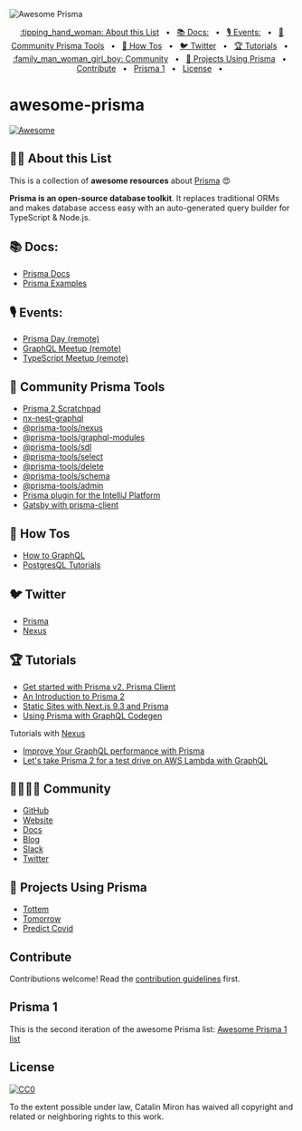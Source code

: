 ![Awesome Prisma](https://i.imgur.com/MQdCTuN.png)

<div align="center">
  <a href="#tipping_hand_woman-about-this-list">:tipping_hand_woman: About this List</a>
  <span>&nbsp;&nbsp;•&nbsp;&nbsp;</span>
  <a href="#-docs">📚 Docs:</a>
  <span>&nbsp;&nbsp;•&nbsp;&nbsp;</span>
  <a href="#-events">🎙 Events:</a>
  <span>&nbsp;&nbsp;•&nbsp;&nbsp;</span>
  <a href="#-community-prisma-tools">🦺 Community Prisma Tools</a>
  <span>&nbsp;&nbsp;•&nbsp;&nbsp;</span>
  <a href="#-how-tos">🤔 How Tos</a>
  <span>&nbsp;&nbsp;•&nbsp;&nbsp;</span>
  <a href="#-twitter">🐦 Twitter</a>
  <span>&nbsp;&nbsp;•&nbsp;&nbsp;</span>
  <a href="#-tutorials">🏆‍ Tutorials</a>
  <span>&nbsp;&nbsp;•&nbsp;&nbsp;</span>
  <a href="#family_man_woman_girl_boy-community">:family_man_woman_girl_boy: Community</a>
  <span>&nbsp;&nbsp;•&nbsp;&nbsp;</span>
  <a href="#-projects-using-prisma">👾 Projects Using Prisma</a>
  <span>&nbsp;&nbsp;•&nbsp;&nbsp;</span>
  <a href="#contribute">Contribute</a>
  <span>&nbsp;&nbsp;•&nbsp;&nbsp;</span>
  <a href="#prisma-1">Prisma 1</a>
  <span>&nbsp;&nbsp;•&nbsp;&nbsp;</span>
  <a href="#license">License</a>
  <span>&nbsp;&nbsp;•&nbsp;&nbsp;</span>
</div>

# awesome-prisma

[![Awesome](https://awesome.re/badge.svg)](https://awesome.re)

## :tipping_hand_woman: About this List

This is a collection of **awesome resources** about [Prisma](https://www.prisma.io/ 'Modern Database Access for TypeScript & Node.js') :heart_eyes:

**Prisma is an open-source database toolkit**. It replaces traditional ORMs and makes database access easy with an auto-generated query builder for TypeScript & Node.js.

## 📚 Docs:

- [Prisma Docs](https://www.prisma.io/docs/)
- [Prisma Examples](https://github.com/prisma/prisma-examples)

## 🎙 Events:

- [Prisma Day (remote)](http://prisma.io/day)
- [GraphQL Meetup (remote)](https://www.meetup.com/graphql-berlin/)
- [TypeScript Meetup (remote)](https://www.meetup.com/TypeScript-Berlin/)

## 🦺 Community Prisma Tools

- [Prisma 2 Scratchpad](https://github.com/ctrlplusb/prisma2-template)
- [nx-nest-graphql](https://github.com/beeman/nx-nest-graphql)
- [@prisma-tools/nexus](https://prisma-tools.ahmedelywa.com/nexus/features)
- [@prisma-tools/graphql-modules](https://prisma-tools.ahmedelywa.com/graphql-modules)
- [@prisma-tools/sdl](https://prisma-tools.ahmedelywa.com/sdl)
- [@prisma-tools/select](https://prisma-tools.ahmedelywa.com/select)
- [@prisma-tools/delete](https://prisma-tools.ahmedelywa.com/delete)
- [@prisma-tools/schema](https://prisma-tools.ahmedelywa.com/schema)
- [@prisma-tools/admin](https://prisma-tools.ahmedelywa.com/admin/generator)
- [Prisma plugin for the IntelliJ Platform](https://github.com/gabrielcolson/intellij-prisma)
- [Gatsby with prisma-client](https://github.com/LekoArts/gatsby-with-prisma-client)

## 🤔 How Tos

- [How to GraphQL](https://www.howtographql.com/)
- [PostgresQL Tutorials](https://www.prisma.io/tutorials/?tag=postgresql)

## 🐦 Twitter

- [Prisma](http://twitter.com/prisma)
- [Nexus](http://twitter.com/nexusgql)

## 🏆‍ Tutorials

- [Get started with Prisma v2. Prisma Client](https://egghead.io/playlists/get-started-with-prisma-v2-prisma-client-8bae)
- [An Introduction to Prisma 2](https://blog.logrocket.com/an-introduction-to-prisma-2/)
- [Static Sites with Next.js 9.3 and Prisma](https://leerob.io/blog/next-prisma)
- [Using Prisma with GraphQL Codegen](https://medium.com/tomorrowapp/using-prisma-with-graphql-codegen-eed022c13749)

Tutorials with [Nexus](https://www.nexusjs.org/#/)

- [Improve Your GraphQL performance with Prisma](https://dev.to/ahmedelywa/improve-your-graphql-performance-with-prisma-2jia)
- [Let's take Prisma 2 for a test drive on AWS Lambda with GraphQL](https://itnext.io/lets-take-prisma-2-for-a-test-drive-on-aws-lambda-with-graphql-%EF%B8%8F-f4be711e93cc)

## :family_man_woman_girl_boy: Community

- [GitHub](https://github.com/prisma/prisma/)
- [Website](https://prisma.io)
- [Docs](https://prisma.io/docs/)
- [Blog](https://prisma.io/blog)
- [Slack](https://slack.prisma.io/)
- [Twitter](https://twitter.com/prisma)

## 👾 Projects Using Prisma

- [Tottem](https://github.com/poulainv/tottem)
- [Tomorrow](https://www.tomorrowapp.io/)
- [Predict Covid](https://predictcovid.com/)

## Contribute

Contributions welcome! Read the [contribution guidelines](contributing.md) first.

## Prisma 1

This is the second iteration of the awesome Prisma list: [Awesome Prisma 1 list](https://github.com/etelsv/awesome-prisma/blob/master/awesome-prisma1.md)

## License

[![CC0](http://mirrors.creativecommons.org/presskit/buttons/88x31/svg/cc-zero.svg)](http://creativecommons.org/publicdomain/zero/1.0)

To the extent possible under law, Catalin Miron has waived all copyright and
related or neighboring rights to this work.
